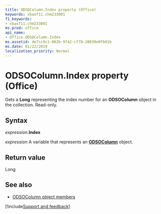 ```yaml
---
title: ODSOColumn.Index property (Office)
keywords: vbaof11.chm233001
f1_keywords:
- vbaof11.chm233001
ms.prod: office
api_name:
- Office.ODSOColumn.Index
ms.assetid: de7cc9c1-062b-9f42-cf78-20839e0fb01b
ms.date: 01/22/2019
localization_priority: Normal
---
```



# ODSOColumn.Index property (Office)

Gets a **Long** representing the index number for an **ODSOColumn** object in the collection. Read-only.


## Syntax

_expression_.**Index**

_expression_ A variable that represents an **[ODSOColumn](Office.ODSOColumn.md)** object.


## Return value

Long


## See also

- [ODSOColumn object members](overview/Library-Reference/odsocolumn-members-office.md)



[!include[Support and feedback](~/includes/feedback-boilerplate.md)]

